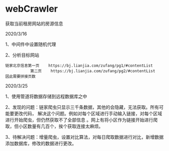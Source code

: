 # webCrawler
获取当前租房网站的房源信息


2020/3/16

1、中间件中设置随机代理

2、分析目标网站
    
    链家北京信息第一页    https://bj.lianjia.com/zufang/pg1/#contentList
               第二页    https://bj.lianjia.com/zufang/pg2/#contentList
    因此需要拼接页数

2020/3/25
  
1、使用管道将数据存储到远程数据库之中

2、发现的问题：链家爬虫只显示三千条数据，其他的会隐藏，无法获取。所有可能要更改代码，
解决这个问题。例如对每个区域进行手动输入链接，对每个区域进行开始爬虫，但仍然获取不了全部信息
。网上有将小区作为链接开始进行爬取，但小区数量有几百个，挨个获取连接太麻烦。

3、待解决问题：增量爬虫，设置对比算法，对每日爬取数据进行对比，新增数据添加数据库，修改的数据进行更改。